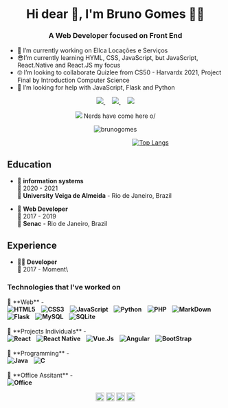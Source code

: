 <h1 align="center">Hi dear 🤖, I'm Bruno Gomes 👨‍💻</h1>
<h3 align="center">A Web Developer focused on Front End</h3>

- 🤑 I’m currently working on Ellca Locações e Serviços
- 😎I’m currently learning HYML, CSS, JavaScript, but JavaScript, React.Native and React.JS my focus
- 🤓 I’m looking to collaborate Quizlee from CS50 - Harvardx 2021, Project Final by Introduction Computer Science
- 🧐 I’m looking for help with JavaScript, Flask and Python

<p align='center'>
<a href="https://www.linkedin.com/in/bruno-gomes-code/" target="_blank">
<img src="https://img.shields.io/badge/linkedin-%230077B5.svg?&style=for-the-badge&logo=linkedin&logoColor=white" />
</a>
&nbsp;
&nbsp;
<a href="https://www.instagram.com/brunofernandog/" target="_blank">
<img src="https://img.shields.io/badge/instagram-%23E4405F.svg?&style=for-the-badge&logo=instagram&logoColor=white" />
</a>
&nbsp;
&nbsp;
<a href="mailto:icestonebruno@gmail.com">
<img src="https://img.shields.io/badge/Gmail-D14836?style=for-the-badge&logo=gmail&logoColor=white"/>
</a>
</p>

<p align='center'>
  <a href="#"><img src="https://badges.pufler.dev/visits/shymarrai/shymarrai"></a> Nerds have come here o/
</p>

<p align="center">
<img src="https://github-readme-stats.vercel.app/api?username=shymarrai&show_icons=true&count_private=true&theme=highcontrast" alt="brunogomes"/> 
</p>

&nbsp;
&nbsp;
&nbsp;
&nbsp;
&nbsp;
&nbsp;
&nbsp;
&nbsp;
&nbsp;
&nbsp;
&nbsp;
&nbsp;
&nbsp;
&nbsp;
&nbsp;
&nbsp;
&nbsp;
&nbsp;
&nbsp;
&nbsp;
&nbsp;
&nbsp;
&nbsp;
&nbsp;
&nbsp;
&nbsp;
&nbsp;
&nbsp;
&nbsp;
&nbsp;
&nbsp;
&nbsp;
&nbsp;
&nbsp;
&nbsp;
&nbsp;
&nbsp;
[![Top Langs](https://github-readme-stats.vercel.app/api/top-langs/?username=shymarrai&langs_count=8&theme=highcontrast)](https://github.com/shymarrai/github-readme-stats)


## Education

- 📖 **information systems**\
📆 2020 - 2021\
📍 **University Veiga de Almeida** - Rio de Janeiro, Brazil

- 📖 **Web Developer**\
📆 2017 - 2019\
📍 **Senac** - Rio de Janeiro, Brazil

## Experience

- 👨‍💻 **Developer**\
📆 2017 - Moment\

<h3> Technologies that I've worked on</h3>
📍 **Web** -
<br/>
<b>
<img src="https://img.shields.io/badge/HTML5-E34F26?style=for-the-badge&logo=html5&logoColor=white" alt="HTML5">&nbsp;
&nbsp;
<img src="https://img.shields.io/badge/CSS3-1572B6?style=for-the-badge&logo=css3&logoColor=white" alt="CSS3">&nbsp;
&nbsp;
<img src="https://img.shields.io/badge/JavaScript-F7DF1E?style=for-the-badge&logo=javascript&logoColor=black" alt="JavaScript">&nbsp;
&nbsp;
<img src="https://img.shields.io/badge/Python-14354C?style=for-the-badge&logo=python&logoColor=white" alt="Python">&nbsp;
&nbsp;
<img src="https://img.shields.io/badge/PHP-777BB4?style=for-the-badge&logo=php&logoColor=white" alt="PHP">&nbsp;
&nbsp;
<img src="https://img.shields.io/badge/Markdown-000000?style=for-the-badge&logo=markdown&logoColor=white" alt="MarkDown">&nbsp;
&nbsp;
<img src="https://img.shields.io/badge/Flask-000000?style=for-the-badge&logo=flask&logoColor=white" alt="Flask">&nbsp;
&nbsp;
<img src="https://img.shields.io/badge/MySQL-00000F?style=for-the-badge&logo=mysql&logoColor=white" alt="MySQL">&nbsp;
&nbsp;
<img src="https://img.shields.io/badge/SQLite-07405E?style=for-the-badge&logo=sqlite&logoColor=white" alt="SQLite">&nbsp;
&nbsp;
</b>
<br/>
<br/>
📍 **Projects Individuals** - 
<br/>
<b>
<img src="https://img.shields.io/badge/React-20232A?style=for-the-badge&logo=react&logoColor=61DAFB" alt="React">&nbsp;
&nbsp;
<img src="https://img.shields.io/badge/React_Native-20232A?style=for-the-badge&logo=react&logoColor=61DAFB" alt="React Native">&nbsp;
&nbsp;
<img src="https://img.shields.io/badge/Vue.js-35495E?style=for-the-badge&logo=vue.js&logoColor=4FC08D" alt="Vue.Js">&nbsp;
&nbsp;
<img src="https://img.shields.io/badge/Angular-DD0031?style=for-the-badge&logo=angular&logoColor=white" alt="Angular">&nbsp;
&nbsp;
<img src="https://img.shields.io/badge/Bootstrap-563D7C?style=for-the-badge&logo=bootstrap&logoColor=white" alt="BootStrap">&nbsp;
&nbsp;
</b>
<br/>
<br/>
📍 **Programming** -
<br/>
<b>
<img src="https://img.shields.io/badge/Java-ED8B00?style=for-the-badge&logo=java&logoColor=white" alt="Java">&nbsp;
&nbsp;
<img src="https://img.shields.io/badge/C-00599C?style=for-the-badge&logo=c&logoColor=white" alt="C">&nbsp;
&nbsp;
</b>
<br/>
<br/>
📍 **Office Assitant** -
<br/>
<b>
<img src="https://img.shields.io/badge/Microsoft_Office-D83B01?style=for-the-badge&logo=microsoft-office&logoColor=white" alt="Office">&nbsp;
&nbsp;
</b>

<p align="center">
  <a href="https://www.sololearn.com/users/profile/4191755" target="blank"><img align="center" src="https://cdn.jsdelivr.net/npm/simple-icons@3.0.1/icons/codesandbox.svg" alt="brunogomes" height="20" width="20" /></a>
<a href="https://codepen.io/shymarrai" target="blank"><img align="center" src="https://cdn.jsdelivr.net/npm/simple-icons@3.0.1/icons/codepen.svg" alt="brunogomes" height="20" width="20" /></a>
<a href="https://twitter.com/caracabronu" target="blank"><img align="center" src="https://cdn.jsdelivr.net/npm/simple-icons@3.0.1/icons/twitter.svg" alt="brunogomes" height="20" width="20" /></a>
<a href="https://www.facebook.com/icestone.bruno/" target="blank"><img align="center" src="https://cdn.jsdelivr.net/npm/simple-icons@3.0.1/icons/facebook.svg" alt="brunogomes" height="20" width="20" /></a>
</p>


